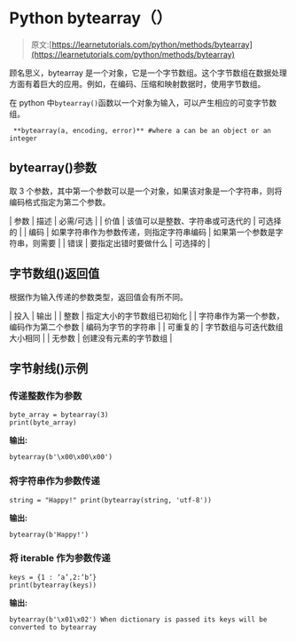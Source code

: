 # Python bytearray（）

> 原文:[https://learnetutorials.com/python/methods/bytearray](https://learnetutorials.com/python/methods/bytearray)

顾名思义，bytearray 是一个对象，它是一个字节数组。这个字节数组在数据处理方面有着巨大的应用。例如，在编码、压缩和映射数据时，使用字节数组。

在 python 中`bytearray()`函数以一个对象为输入，可以产生相应的可变字节数组。

```
 **bytearray(a, encoding, error)** #where a can be an object or an integer 

```

## bytearray()参数

取 3 个参数，其中第一个参数可以是一个对象，如果该对象是一个字符串，则将编码格式指定为第二个参数。

| 参数 | 描述 | 必需/可选 |
| 价值 | 该值可以是整数、字符串或可迭代的 | 可选择的 |
| 
编码 | 如果字符串作为参数传递，则指定字符串编码 | 如果第一个参数是字符串，则需要 |
| 错误 | 要指定出错时要做什么 | 可选择的 |

## 字节数组()返回值

根据作为输入传递的参数类型，返回值会有所不同。

| 投入 | 输出 |
| 整数 | 指定大小的字节数组已初始化 |
| 字符串作为第一个参数，编码作为第二个参数 | 编码为字节的字符串 |
| 可重复的 | 字节数组与可迭代数组大小相同 |
| 无参数 | 创建没有元素的字节数组 |

## 字节射线()示例

### 传递整数作为参数

```
byte_array = bytearray(3) 
print(byte_array)

```

**输出:**

```
bytearray(b'\x00\x00\x00') 
```

### 将字符串作为参数传递

```
string = "Happy!" print(bytearray(string, 'utf-8'))

```

**输出:**

```
bytearray(b'Happy!') 
```

### 将 iterable 作为参数传递

```
keys = {1 : ‘a’,2:’b’} 
print(bytearray(keys))

```

**输出:**

```
bytearray(b'\x01\x02') When dictionary is passed its keys will be converted to bytearray 
```